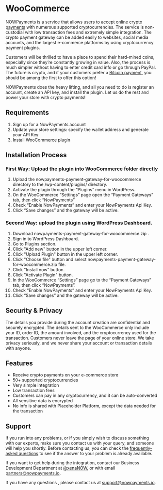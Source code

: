 # WooCommerce
NOWPayments is a service that allows users to [accept online crypto payments](https://nowpayments.io) with numerous supported cryptocurrencies. The service is non-custodial with low transaction fees and extremely simple integration. The crypto payment gateway can be added easily to websites, social media accounts, and the largest e-commerce platforms by using cryptocurrency payment plugins.

Customers will be thrilled to have a place to spend their hard-mined coins, especially since they’re constantly growing in value. Also, the process is much simpler without having to enter credit card info or go through PayPal. The future is crypto, and if your customers prefer a [Bitcoin payment](https://nowpayments.io/supported-coins/bitcoin-payments), you should be among the first to offer this option!

NOWPayments does the heavy lifting, and all you need to do is register an account, create an API key, and install the plugin. Let us do the rest and power your store with crypto payments!


## Requirements
1. Sign up for a NowPayments account
2. Update your store settings: specify the wallet address and generate your API Key
3. Install WooCommerce plugin


## Installation Process
### First Way: Upload the plugin into WooCommerce folder directly
1. Upload the nowpayments-payment-gateway-for-woocommerce directory to the /wp-content/plugins/ directory.
2. Activate the plugin through the “Plugins” menu in WordPress.
3. On the WooCommerce “Settings” page open the “Payment Gateways” tab, then click “NowPayments”
4. Check “Enable NowPayments” and enter your NowPayments Api Key.
5. Click “Save changes” and the gateway will be active.

### Second Way: upload the plugin using WordPress Dashboard.
1. Download nowpayments-payment-gateway-for-woocommerce.zip .
2. Sign in to WordPress Dashboard.
3. Go to Plugins section.
4. Click "Add new" button in the upper left corner.
5. Click "Upload Plugin" button in the upper left corner.
6. Click "Choose file" button and select nowpayments-payment-gateway-for-woocommerce.zip file.
7. Click "Install now" button.
8. Click "Activate Plugin" button.
9. In the WooCommerce “Settings” page go to the “Payment Gateways” tab, then click “NowPayments”.
10. Check “Enable NowPayments” and enter your NowPayments Api Key.
11. Click “Save changes” and the gateway will be active.

## Security & Privacy
The details you provide during the account creation are confidential and securely encrypted. The details sent to the WooCommerce only include your ID, order ID, the amount involved, and the cryptocurrency used for the transaction. Customers never leave the page of your online store. We take privacy seriously, and we never share your account or transaction details with anyone.

## Features
* Receive crypto payments on your e-commerce store
* 50+ supported cryptocurrencies
* Very simple integration
* Low transaction fees
* Customers can pay in any cryptocurrency, and it can be auto-converted
* All sensitive data is encrypted
* No info is shared with Placeholder Platform, except the data needed for the transaction

## Support
If you run into any problems, or if you simply wish to discuss something with our experts, make sure you contact us with your query, and someone will help you shortly. Before contacting us, you can check the [frequently-asked questions](https://nowpayments.io/help/) to see if the answer to your problem is already available.

If you want to get help during the integration, contact our Business Development Department at [@xenaNOW](https://t.me/xenaNOW), or with email [partners@nowpayments.io](mailto:partners@nowpayments.io).

If you have any questions , please contact us at support@nowpayments.io.

